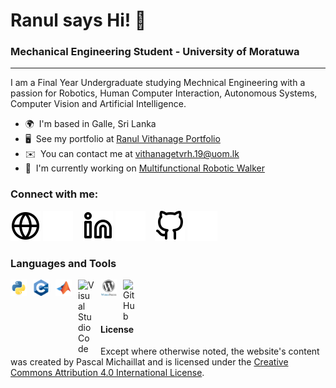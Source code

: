 Ranul says Hi! 👋 
===============================

### Mechanical Engineering Student - University of Moratuwa
-----------------------------------------------------------

I am a Final Year Undergraduate studying Mechnical Engineering with a passion for Robotics, Human Computer Interaction, Autonomous Systems, Computer Vision and Artificial Intelligence.

* 🌍  I'm based in Galle, Sri Lanka
* 🖥️  See my portfolio at [Ranul Vithanage Portfolio](http://ranul-vithanage.art)
* ✉️  You can contact me at [vithanagetvrh.19@uom.lk](mailto:vithanagetvrh.19@uom.lk)
* 🚀  I'm currently working on [Multifunctional Robotic Walker](http://https://raphaelattias.com/posts/2021/12/nec/)

### Connect with me:

[![website](./img/globe-light.svg)](https://ranul-vithanage.art/#gh-light-mode-only)
[![website](./img/globe-dark.svg)](https://ranul-vithanage.art/#gh-dark-mode-only)
&nbsp;&nbsp;
[![linkedin](./img/linkedin-light.svg)](https://linkedin.com/in/ranul-vithanage#gh-light-mode-only)
[![linkedin](./img/linkedin-dark.svg)](https://linkedin.com/in/ranul-vithanage#gh-dark-mode-only)
&nbsp;&nbsp;
[![github](./img/github-light.svg)](https://github.com/ranulv/#gh-light-mode-only)
[![github](./img/github-dark.svg)](https://github.com/ranulv/#gh-dark-mode-only)


### Languages and Tools

[<img align="left" alt="Python" width="26px" src="https://raw.githubusercontent.com/devicons/devicon/6910f0503efdd315c8f9b858234310c06e04d9c0/icons/python/python-original.svg" style="padding-right:10px;" />][github]
[<img align="left" alt="C++" width="26px" src="https://raw.githubusercontent.com/devicons/devicon/6910f0503efdd315c8f9b858234310c06e04d9c0/icons/cplusplus/cplusplus-original.svg" style="padding-right:10px;" />][github]
[<img align="left" alt="MATLAB" width="26px" src="https://raw.githubusercontent.com/devicons/devicon/6910f0503efdd315c8f9b858234310c06e04d9c0/icons/matlab/matlab-original.svg" style="padding-right:10px;" />][github]
[<img align="left" alt="Visual Studio Code" width="26px" src="https://cdn.jsdelivr.net/gh/devicons/devicon/icons/vscode/vscode-original.svg" style="padding-right:10px;" />][github]
[<img align="left" alt="WordPress" width="26px" src="https://raw.githubusercontent.com/devicons/devicon/6910f0503efdd315c8f9b858234310c06e04d9c0/icons/wordpress/wordpress-original.svg" style="padding-right:10px;" />][github]
[<img align="left" alt="GitHub" width="26px" src="https://user-images.githubusercontent.com/3369400/139447912-e0f43f33-6d9f-45f8-be46-2df5bbc91289.png" style="padding-right:10px;" />][github]


[website]: https://ranul-vithanage.art/
[github]: https://github.com/ranulv/
[linkedin]: https://linkedin.com/in/ranul-vithanage

<br />
<br />
<br />

#### License

Except where otherwise noted, the website's content was created by Pascal Michaillat and is licensed under the [Creative Commons Attribution 4.0 International License](http://creativecommons.org/licenses/by/4.0/).
